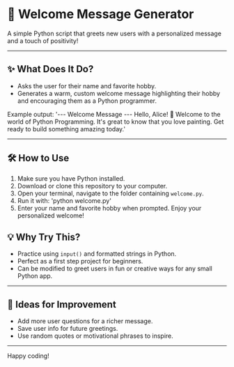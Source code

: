 # 👋 Welcome Message Generator

A simple Python script that greets new users with a personalized message and a touch of positivity!

---

## ✨ What Does It Do?

- Asks the user for their name and favorite hobby.
- Generates a warm, custom welcome message highlighting their hobby and encouraging them as a Python programmer.

Example output:
'--- Welcome Message ---
Hello, Alice! 👋
Welcome to the world of Python Programming.
It's great to know that you love painting.
Get ready to build something amazing today.'

---

## 🛠️ How to Use

1. Make sure you have Python installed.
2. Download or clone this repository to your computer.
3. Open your terminal, navigate to the folder containing `welcome.py`.
4. Run it with: 'python welcome.py'
5. Enter your name and favorite hobby when prompted. Enjoy your personalized welcome!

## 💡 Why Try This?

- Practice using `input()` and formatted strings in Python.
- Perfect as a first step project for beginners.
- Can be modified to greet users in fun or creative ways for any small Python app.

---

## 🚀 Ideas for Improvement

- Add more user questions for a richer message.
- Save user info for future greetings.
- Use random quotes or motivational phrases to inspire.

---

Happy coding!
